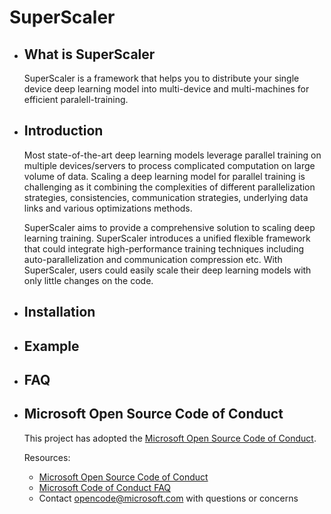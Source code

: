 # SuperScaler

- ## What is SuperScaler
  SuperScaler is a framework that helps you to distribute your single device deep learning model into multi-device and multi-machines for efficient paralell-training.

- ## Introduction
  Most state-of-the-art deep learning models leverage parallel training on multiple devices/servers to process complicated computation on large volume of data. Scaling a deep learning model for parallel training is challenging as it combining the complexities of different parallelization strategies, consistencies, communication strategies, underlying data links and various optimizations methods. 
  
  SuperScaler aims to provide a comprehensive solution to scaling deep learning training. SuperScaler introduces a unified flexible framework that could integrate high-performance training techniques including auto-parallelization and communication compression etc. With SuperScaler, users could easily scale their deep learning models with only little changes on the code.

- ## Installation


- ## Example


- ## FAQ


- ## Microsoft Open Source Code of Conduct

  This project has adopted the [Microsoft Open Source Code of Conduct](https://opensource.microsoft.com/codeofconduct/).

  Resources:
  - [Microsoft Open Source Code of Conduct](https://opensource.microsoft.com/codeofconduct/)
  - [Microsoft Code of Conduct FAQ](https://opensource.microsoft.com/codeofconduct/faq/)
  - Contact [opencode@microsoft.com](mailto:opencode@microsoft.com) with questions or concerns
